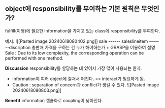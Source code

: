 ## object에 responsibility를 부여하는 기본 원칙은 무엇인가?

fulfill(이행)에 필요한 information을 가지고 있는 class에 responsibility를 부여한다.

예시.
![[Pasted image 20240618080402.png]]
sale ------ saleslineitem -------discription
총판매 가격을 구하는 건 누가 해야하는가 + GRASP을 이용하여 설명
Sale : Due to its low complexity, the corresponding operation can be performed with one method.

**Discussion**
responsibility를 할당하는 데 있어서 가장 많이 사용되는 원칙.
- information이 여러 object에 걸쳐서 퍼진다. => interact가 필요하게 됨.
- Caution : separation of concern과 conflict가 생길 수 있다. ![[Pasted image 20240618080803.png]]

**Benefit**
information 캡슐화로 coupling이 낮아진다.